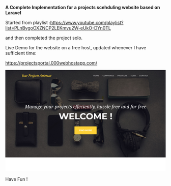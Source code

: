 **A Complete Implementation for a projects scehduling website based on Laravel**

Started from playlist :https://www.youtube.com/playlist?list=PLnBvgoOXZNCP2LEKmvu2W-eUkO-DYn0TL

and then completed the project solo.

Live Demo for the website on a free host, updated whenever I have sufficient time:

https://projectsportal.000webhostapp.com/

![](https://github.com/khaledbnmohamed/Project-Managment-Website-/blob/master/Sketch.png)

Have Fun !